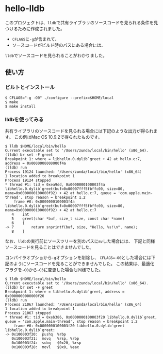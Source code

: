 # hello-lldb
このプロジェクトは、`lldb`で共有ライブラリのソースコードを見られる条件を見つけるために作成されました。

* `CFLAGS`に`-g`が含まれて、
* ソースコードがビルド時のパスにある場合には、

`lldb`でソースコードを見られることがわかりました。

## 使い方
### ビルトとインストール
```
$ CFLAGS="-g -O0" ./configure --prefix=$HOME/local
$ make
$ make install
```

### lldbを使ってみる
共有ライブラリのソースコードを見られる場合には下記のような出力が得られます。
この例はMac OS 10.9.2で得られたものです。

```
$ lldb $HOME/local/bin/hello
Current executable set to '/Users/zunda/local/bin/hello' (x86_64).
(lldb) br set -F greet
Breakpoint 1: where = libhello.0.dylib`greet + 42 at hello.c:7, address = 0x0000000000000f4a
(lldb) run
Process 19124 launched: '/Users/zunda/local/bin/hello' (x86_64)
1 location added to breakpoint 1
Process 19124 stopped
* thread #1: tid = 0xea9dd, 0x0000000100003f4a libhello.0.dylib`greet(buf=0x00007fff5fbffc00, size=80, name=0x0000000100000f92) + 42 at hello.c:7, queue = 'com.apple.main-thread', stop reason = breakpoint 1.2
    frame #0: 0x0000000100003f4a libhello.0.dylib`greet(buf=0x00007fff5fbffc00, size=80, name=0x0000000100000f92) + 42 at hello.c:7
   4   	int
   5   	greet(char *buf, size_t size, const char *name)
   6   	{
-> 7   		return snprintf(buf, size, "Hello, %s!\n", name);
   8   	}
```

なお、`lldb`の実行前にソースツリーを別のパスに`mv`した場合には、
下記と同様ソースコードを見ることはできませんでした。

コンパイラオプショから`-g`オプションを削除し、
`CFLAGS=-O0`とした場合には下記のようにソースコードを見ることができませんでした。
この結果は、最適化フラグを`-O0`から`-O3`に変更した場合も同様でした。

```
$ lldb $HOME/local/bin/hello
Current executable set to '/Users/zunda/local/bin/hello' (x86_64).
(lldb) br set -F greet
Breakpoint 1: where = libhello.0.dylib`greet, address = 0x0000000000000f20
(lldb) run
Process 21067 launched: '/Users/zunda/local/bin/hello' (x86_64)
1 location added to breakpoint 1
Process 21067 stopped
* thread #1: tid = 0xeb386, 0x0000000100003f20 libhello.0.dylib`greet, queue = 'com.apple.main-thread', stop reason = breakpoint 1.2
    frame #0: 0x0000000100003f20 libhello.0.dylib`greet
libhello.0.dylib`greet:
-> 0x100003f20:  pushq  %rbp
   0x100003f21:  movq   %rsp, %rbp
   0x100003f24:  subq   $0x20, %rsp
   0x100003f28:  movl   $0x0, %eax
```

